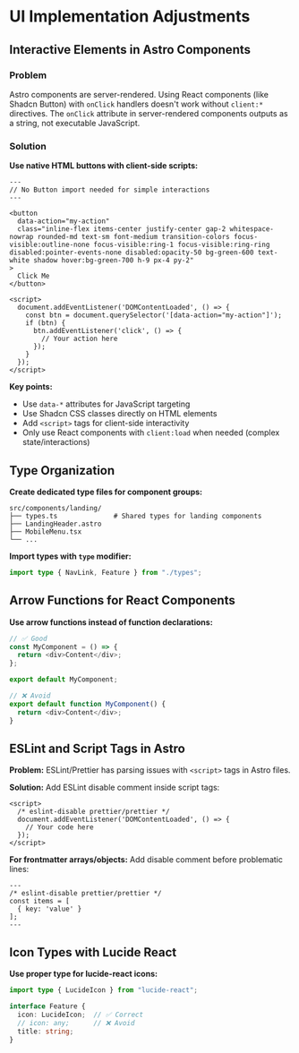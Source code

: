 # UI Implementation Adjustments

## Interactive Elements in Astro Components

### Problem
Astro components are server-rendered. Using React components (like Shadcn Button) with `onClick` handlers doesn't work without `client:*` directives. The `onClick` attribute in server-rendered components outputs as a string, not executable JavaScript.

### Solution
**Use native HTML buttons with client-side scripts:**

```astro
---
// No Button import needed for simple interactions
---

<button
  data-action="my-action"
  class="inline-flex items-center justify-center gap-2 whitespace-nowrap rounded-md text-sm font-medium transition-colors focus-visible:outline-none focus-visible:ring-1 focus-visible:ring-ring disabled:pointer-events-none disabled:opacity-50 bg-green-600 text-white shadow hover:bg-green-700 h-9 px-4 py-2"
>
  Click Me
</button>

<script>
  document.addEventListener('DOMContentLoaded', () => {
    const btn = document.querySelector('[data-action="my-action"]');
    if (btn) {
      btn.addEventListener('click', () => {
        // Your action here
      });
    }
  });
</script>
```

**Key points:**
- Use `data-*` attributes for JavaScript targeting
- Use Shadcn CSS classes directly on HTML elements
- Add `<script>` tags for client-side interactivity
- Only use React components with `client:load` when needed (complex state/interactions)

## Type Organization

**Create dedicated type files for component groups:**

```
src/components/landing/
├── types.ts              # Shared types for landing components
├── LandingHeader.astro
├── MobileMenu.tsx
└── ...
```

**Import types with `type` modifier:**

```typescript
import type { NavLink, Feature } from "./types";
```

## Arrow Functions for React Components

**Use arrow functions instead of function declarations:**

```typescript
// ✅ Good
const MyComponent = () => {
  return <div>Content</div>;
};

export default MyComponent;

// ❌ Avoid
export default function MyComponent() {
  return <div>Content</div>;
}
```

## ESLint and Script Tags in Astro

**Problem:** ESLint/Prettier has parsing issues with `<script>` tags in Astro files.

**Solution:** Add ESLint disable comment inside script tags:

```astro
<script>
  /* eslint-disable prettier/prettier */
  document.addEventListener('DOMContentLoaded', () => {
    // Your code here
  });
</script>
```

**For frontmatter arrays/objects:** Add disable comment before problematic lines:

```astro
---
/* eslint-disable prettier/prettier */
const items = [
  { key: 'value' }
];
---
```

## Icon Types with Lucide React

**Use proper type for lucide-react icons:**

```typescript
import type { LucideIcon } from "lucide-react";

interface Feature {
  icon: LucideIcon;  // ✅ Correct
  // icon: any;      // ❌ Avoid
  title: string;
}
```
